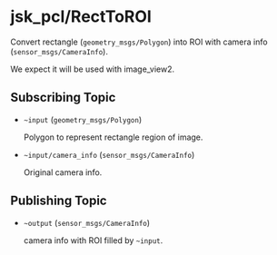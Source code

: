 # jsk_pcl/RectToROI
Convert rectangle (`geometry_msgs/Polygon`) into ROI with camera info (`sensor_msgs/CameraInfo`).

We expect it will be used with image_view2.

## Subscribing Topic
* `~input` (`geometry_msgs/Polygon`)

  Polygon to represent rectangle region of image.
* `~input/camera_info` (`sensor_msgs/CameraInfo`)

  Original camera info.

## Publishing Topic
* `~output` (`sensor_msgs/CameraInfo`)

  camera info with ROI filled by `~input`.
